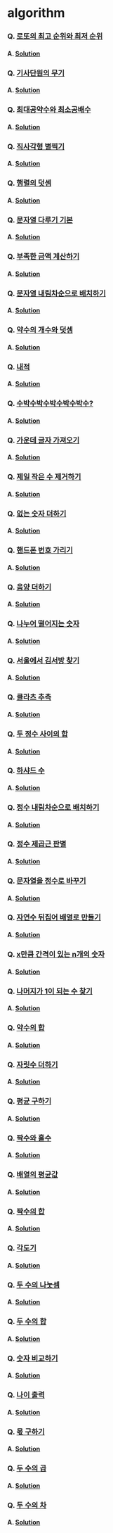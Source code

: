 # algorithm

### Q. [로또의 최고 순위와 최저 순위](https://school.programmers.co.kr/learn/courses/30/lessons/77484)
#### A. [Solution](https://github.com/everydayspring/algorithm/blob/master/src/q77484/Solution.java)

### Q. [기사단원의 무기](https://school.programmers.co.kr/learn/courses/30/lessons/136798)
#### A. [Solution](https://github.com/everydayspring/algorithm/blob/master/src/q136798/Solution.java)


### Q. [최대공약수와 최소공배수](https://school.programmers.co.kr/learn/courses/30/lessons/12940)
#### A. [Solution](https://github.com/everydayspring/algorithm/blob/master/src/q12940/Solution.java)

### Q. [직사각형 별찍기](https://school.programmers.co.kr/learn/courses/30/lessons/12969)
#### A. [Solution](https://github.com/everydayspring/algorithm/blob/master/src/q12969/Solution.java)

### Q. [행렬의 덧셈](https://school.programmers.co.kr/learn/courses/30/lessons/12950)
#### A. [Solution](https://github.com/everydayspring/algorithm/blob/master/src/q12950/Solution.java)

### Q. [문자열 다루기 기본](https://school.programmers.co.kr/learn/courses/30/lessons/12918)
#### A. [Solution](https://github.com/everydayspring/algorithm/blob/master/src/q12918/Solution.java)

### Q. [부족한 금액 계산하기](https://school.programmers.co.kr/learn/courses/30/lessons/82612)
#### A. [Solution](https://github.com/everydayspring/algorithm/blob/master/src/q82612/Solution.java)

### Q. [문자열 내림차순으로 배치하기](https://school.programmers.co.kr/learn/courses/30/lessons/12917)
#### A. [Solution](https://github.com/everydayspring/algorithm/blob/master/src/q12917/Solution.java)

### Q. [약수의 개수와 덧셈](https://school.programmers.co.kr/learn/courses/30/lessons/77884)
#### A. [Solution](https://github.com/everydayspring/algorithm/blob/master/src/q77884/Solution.java)

### Q. [내적](https://school.programmers.co.kr/learn/courses/30/lessons/70128)
#### A. [Solution](https://github.com/everydayspring/algorithm/blob/master/src/q70128/Solution.java)

### Q. [수박수박수박수박수박수?](https://school.programmers.co.kr/learn/courses/30/lessons/12922)
#### A. [Solution](https://github.com/everydayspring/algorithm/blob/master/src/q12922/Solution.java)

### Q. [가운데 글자 가져오기](https://school.programmers.co.kr/learn/courses/30/lessons/12903)
#### A. [Solution](https://github.com/everydayspring/algorithm/blob/master/src/q12903/Solution.java)

### Q. [제일 작은 수 제거하기](https://school.programmers.co.kr/learn/courses/30/lessons/12935)
#### A. [Solution](https://github.com/everydayspring/algorithm/blob/master/src/q12935/Solution.java)

### Q. [없는 숫자 더하기](https://school.programmers.co.kr/learn/courses/30/lessons/86051)
#### A. [Solution](https://github.com/everydayspring/algorithm/blob/master/src/q86051/Solution.java)

### Q. [핸드폰 번호 가리기](https://school.programmers.co.kr/learn/courses/30/lessons/12948)
#### A. [Solution](https://github.com/everydayspring/algorithm/blob/master/src/q12948/Solution.java)

### Q. [음양 더하기](https://school.programmers.co.kr/learn/courses/30/lessons/76501)
#### A. [Solution](https://github.com/everydayspring/algorithm/blob/master/src/q76501/Solution.java)

### Q. [나누어 떨어지는 숫자](https://school.programmers.co.kr/learn/courses/30/lessons/12910)
#### A. [Solution](https://github.com/everydayspring/algorithm/blob/master/src/q12910/Solution.java)

### Q. [서울에서 김서방 찾기](https://school.programmers.co.kr/learn/courses/30/lessons/12919)
#### A. [Solution](https://github.com/everydayspring/algorithm/blob/master/src/q12919/Solution.java)

### Q. [클라츠 추측](https://school.programmers.co.kr/learn/courses/30/lessons/12943)
#### A. [Solution](https://github.com/everydayspring/algorithm/blob/master/src/q12943/Solution.java)

### Q. [두 정수 사이의 합](https://school.programmers.co.kr/learn/courses/30/lessons/12912)
#### A. [Solution](https://github.com/everydayspring/algorithm/blob/master/src/q12912/Solution.java)

### Q. [하샤드 수](https://school.programmers.co.kr/learn/courses/30/lessons/12947)
#### A. [Solution](https://github.com/everydayspring/algorithm/blob/master/src/q12947/Solution.java)

### Q. [정수 내림차순으로 배치하기](https://school.programmers.co.kr/learn/courses/30/lessons/12933)
#### A. [Solution](https://github.com/everydayspring/algorithm/blob/master/src/q12933/Solution.java)

### Q. [정수 제곱근 판별](https://school.programmers.co.kr/learn/courses/30/lessons/12934)
#### A. [Solution](https://github.com/everydayspring/algorithm/blob/master/src/q12934/Solution.java)

### Q. [문자열을 정수로 바꾸기](https://school.programmers.co.kr/learn/courses/30/lessons/12925)
#### A. [Solution](https://github.com/everydayspring/algorithm/blob/master/src/q12925/Solution.java)

### Q. [자연수 뒤집어 배열로 만들기](https://school.programmers.co.kr/learn/courses/30/lessons/12932)
#### A. [Solution](https://github.com/everydayspring/algorithm/blob/master/src/q12932/Solution.java)

### Q. [x만큼 간격이 있는 n개의 숫자](https://school.programmers.co.kr/learn/courses/30/lessons/12954)
#### A. [Solution](https://github.com/everydayspring/algorithm/blob/master/src/q12954/Solution.java)

### Q. [나머지가 1이 되는 수 찾기](https://school.programmers.co.kr/learn/courses/30/lessons/87389)
#### A. [Solution](https://github.com/everydayspring/algorithm/blob/master/src/q87389/Solution.java)

### Q. [약수의 합](https://school.programmers.co.kr/learn/courses/30/lessons/12928)
#### A. [Solution](https://github.com/everydayspring/algorithm/blob/master/src/q12928/Solution.java)

### Q. [자릿수 더하기](https://school.programmers.co.kr/learn/courses/30/lessons/12931)
#### A. [Solution](https://github.com/everydayspring/algorithm/blob/master/src/q12931/Solution.java)

### Q. [평균 구하기](https://school.programmers.co.kr/learn/courses/30/lessons/12944)
#### A. [Solution](https://github.com/everydayspring/algorithm/blob/master/src/q12944/Solution.java)

### Q. [짝수와 홀수](https://school.programmers.co.kr/learn/courses/30/lessons/12937)
#### A. [Solution](https://github.com/everydayspring/algorithm/blob/master/src/q12937/Solution.java)

### Q. [배열의 평균값](https://school.programmers.co.kr/learn/courses/30/lessons/120817)
#### A. [Solution](https://github.com/everydayspring/algorithm/blob/master/src/q120817/Solution.java)

### Q. [짝수의 합](https://school.programmers.co.kr/learn/courses/30/lessons/120831)
#### A. [Solution](https://github.com/everydayspring/algorithm/blob/master/src/q120831/Solution.java)

### Q. [각도기](https://school.programmers.co.kr/learn/courses/30/lessons/120829)
#### A. [Solution](https://github.com/everydayspring/algorithm/blob/master/src/q120829/Solution.java)

### Q. [두 수의 나눗셈](https://school.programmers.co.kr/learn/courses/30/lessons/120806)
#### A. [Solution](https://github.com/everydayspring/algorithm/blob/master/src/q120806/Solution.java)

### Q. [두 수의 합](https://school.programmers.co.kr/learn/courses/30/lessons/120802)
#### A. [Solution](https://github.com/everydayspring/algorithm/blob/master/src/q120802/Solution.java)

### Q. [숫자 비교하기](https://school.programmers.co.kr/learn/courses/30/lessons/120807)
#### A. [Solution](https://github.com/everydayspring/algorithm/blob/master/src/q120807/Solution.java)

### Q. [나이 출력](https://school.programmers.co.kr/learn/courses/30/lessons/120820)
#### A. [Solution](https://github.com/everydayspring/algorithm/blob/master/src/q120820/Solution.java)

### Q. [몫 구하기](https://school.programmers.co.kr/learn/courses/30/lessons/120805)
#### A. [Solution](https://github.com/everydayspring/algorithm/blob/master/src/q120805/Solution.java)

### Q. [두 수의 곱](https://school.programmers.co.kr/learn/courses/30/lessons/120804)
#### A. [Solution](https://github.com/everydayspring/algorithm/blob/master/src/q120804/Solution.java)

### Q. [두 수의 차](https://school.programmers.co.kr/learn/courses/30/lessons/120803)
#### A. [Solution](https://github.com/everydayspring/algorithm/blob/master/src/q120803/Solution.java)

